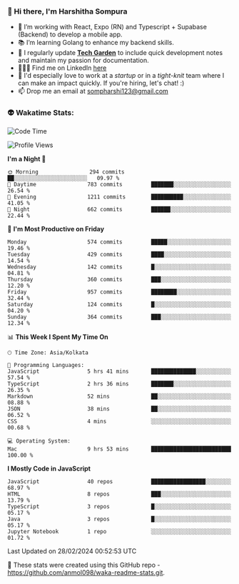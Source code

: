### 👋 Hi there, I'm Harshitha Sompura

- 🔧 I’m working with React, Expo (RN) and Typescript + Supabase (Backend) to develop a mobile app.
- 📚 I’m learning Golang to enhance my backend skills.
- 🌾 I regularly update **<u>[Tech Garden](https://tech-garden-hs.vercel.app/)</u>** to include quick development notes and maintain my passion for documentation.
- 👩🏻‍💻 Find me on LinkedIn <u>[here](https://www.linkedin.com/in/harshithasompura/)</u>
- 🐣 I'd especially love to work at a _startup_ or in a _tight-knit_ team where I can make an impact quickly. If you're hiring, let's chat! :)
- 📫 Drop me an email at [sompharshi123@gmail.com](mailto:sompharshi123@gmail.com)

### 👽 Wakatime Stats:
<!--START_SECTION:waka-->
![Code Time](http://img.shields.io/badge/Code%20Time-20%20hrs%2053%20mins-blue)

![Profile Views](http://img.shields.io/badge/Profile%20Views-43-blue)

**I'm a Night 🦉** 

```text
🌞 Morning                294 commits         ██░░░░░░░░░░░░░░░░░░░░░░░   09.97 % 
🌆 Daytime                783 commits         ███████░░░░░░░░░░░░░░░░░░   26.54 % 
🌃 Evening                1211 commits        ██████████░░░░░░░░░░░░░░░   41.05 % 
🌙 Night                  662 commits         ██████░░░░░░░░░░░░░░░░░░░   22.44 % 
```
📅 **I'm Most Productive on Friday** 

```text
Monday                   574 commits         █████░░░░░░░░░░░░░░░░░░░░   19.46 % 
Tuesday                  429 commits         ████░░░░░░░░░░░░░░░░░░░░░   14.54 % 
Wednesday                142 commits         █░░░░░░░░░░░░░░░░░░░░░░░░   04.81 % 
Thursday                 360 commits         ███░░░░░░░░░░░░░░░░░░░░░░   12.20 % 
Friday                   957 commits         ████████░░░░░░░░░░░░░░░░░   32.44 % 
Saturday                 124 commits         █░░░░░░░░░░░░░░░░░░░░░░░░   04.20 % 
Sunday                   364 commits         ███░░░░░░░░░░░░░░░░░░░░░░   12.34 % 
```


📊 **This Week I Spent My Time On** 

```text
🕑︎ Time Zone: Asia/Kolkata

💬 Programming Languages: 
JavaScript               5 hrs 41 mins       ██████████████░░░░░░░░░░░   57.54 % 
TypeScript               2 hrs 36 mins       ███████░░░░░░░░░░░░░░░░░░   26.35 % 
Markdown                 52 mins             ██░░░░░░░░░░░░░░░░░░░░░░░   08.88 % 
JSON                     38 mins             ██░░░░░░░░░░░░░░░░░░░░░░░   06.52 % 
CSS                      4 mins              ░░░░░░░░░░░░░░░░░░░░░░░░░   00.68 % 

💻 Operating System: 
Mac                      9 hrs 53 mins       █████████████████████████   100.00 % 
```

**I Mostly Code in JavaScript** 

```text
JavaScript               40 repos            █████████████████░░░░░░░░   68.97 % 
HTML                     8 repos             ███░░░░░░░░░░░░░░░░░░░░░░   13.79 % 
TypeScript               3 repos             █░░░░░░░░░░░░░░░░░░░░░░░░   05.17 % 
Java                     3 repos             █░░░░░░░░░░░░░░░░░░░░░░░░   05.17 % 
Jupyter Notebook         1 repo              ░░░░░░░░░░░░░░░░░░░░░░░░░   01.72 % 
```




 Last Updated on 28/02/2024 00:52:53 UTC
<!--END_SECTION:waka-->

👀 These stats were created using this GitHub repo - https://github.com/anmol098/waka-readme-stats.git. 
